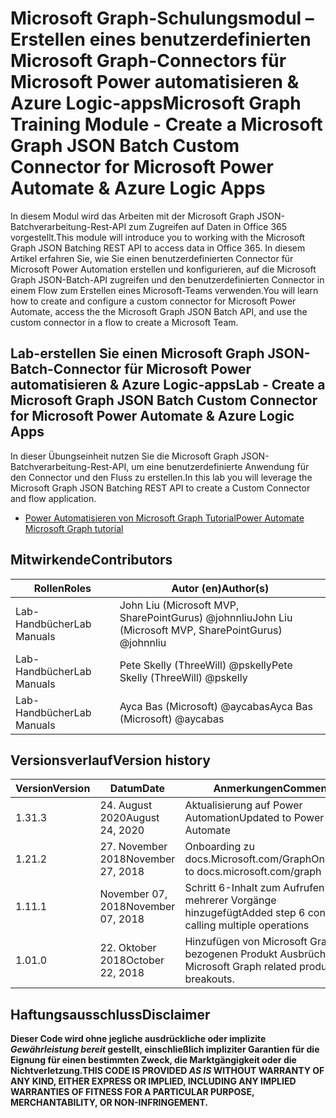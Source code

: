 # <a name="microsoft-graph-training-module---create-a-microsoft-graph-json-batch-custom-connector-for-microsoft-power-automate--azure-logic-apps"></a><span data-ttu-id="71154-101">Microsoft Graph-Schulungsmodul – Erstellen eines benutzerdefinierten Microsoft Graph-Connectors für Microsoft Power automatisieren & Azure Logic-apps</span><span class="sxs-lookup"><span data-stu-id="71154-101">Microsoft Graph Training Module - Create a Microsoft Graph JSON Batch Custom Connector for Microsoft Power Automate & Azure Logic Apps</span></span>

<span data-ttu-id="71154-102">In diesem Modul wird das Arbeiten mit der Microsoft Graph JSON-Batchverarbeitung-Rest-API zum Zugreifen auf Daten in Office 365 vorgestellt.</span><span class="sxs-lookup"><span data-stu-id="71154-102">This module will introduce you to working with the Microsoft Graph JSON Batching REST API to access data in Office 365.</span></span> <span data-ttu-id="71154-103">In diesem Artikel erfahren Sie, wie Sie einen benutzerdefinierten Connector für Microsoft Power Automation erstellen und konfigurieren, auf die Microsoft Graph JSON-Batch-API zugreifen und den benutzerdefinierten Connector in einem Flow zum Erstellen eines Microsoft-Teams verwenden.</span><span class="sxs-lookup"><span data-stu-id="71154-103">You will learn how to create and configure a custom connector for Microsoft Power Automate, access the the Microsoft Graph JSON Batch API, and use the custom connector in a flow to create a Microsoft Team.</span></span>

## <a name="lab---create-a-microsoft-graph-json-batch-custom-connector-for-microsoft-power-automate--azure-logic-apps"></a><span data-ttu-id="71154-104">Lab-erstellen Sie einen Microsoft Graph JSON-Batch-Connector für Microsoft Power automatisieren & Azure Logic-apps</span><span class="sxs-lookup"><span data-stu-id="71154-104">Lab - Create a Microsoft Graph JSON Batch Custom Connector for Microsoft Power Automate & Azure Logic Apps</span></span>

<span data-ttu-id="71154-105">In dieser Übungseinheit nutzen Sie die Microsoft Graph JSON-Batchverarbeitung-Rest-API, um eine benutzerdefinierte Anwendung für den Connector und den Fluss zu erstellen.</span><span class="sxs-lookup"><span data-stu-id="71154-105">In this lab you will leverage the Microsoft Graph JSON Batching REST API to create a Custom Connector and flow application.</span></span>

- [<span data-ttu-id="71154-106">Power Automatisieren von Microsoft Graph Tutorial</span><span class="sxs-lookup"><span data-stu-id="71154-106">Power Automate Microsoft Graph tutorial</span></span>](https://docs.microsoft.com/graph/tutorials/powerautomate)

## <a name="contributors"></a><span data-ttu-id="71154-107">Mitwirkende</span><span class="sxs-lookup"><span data-stu-id="71154-107">Contributors</span></span>

| <span data-ttu-id="71154-108">Rollen</span><span class="sxs-lookup"><span data-stu-id="71154-108">Roles</span></span>       | <span data-ttu-id="71154-109">Autor (en)</span><span class="sxs-lookup"><span data-stu-id="71154-109">Author(s)</span></span>                                            |
|-------------|------------------------------------------------------|
| <span data-ttu-id="71154-110">Lab-Handbücher</span><span class="sxs-lookup"><span data-stu-id="71154-110">Lab Manuals</span></span> | <span data-ttu-id="71154-111">John Liu (Microsoft MVP, SharePointGurus) @johnnliu</span><span class="sxs-lookup"><span data-stu-id="71154-111">John Liu (Microsoft MVP, SharePointGurus) @johnnliu</span></span>  |
| <span data-ttu-id="71154-112">Lab-Handbücher</span><span class="sxs-lookup"><span data-stu-id="71154-112">Lab Manuals</span></span> | <span data-ttu-id="71154-113">Pete Skelly (ThreeWill) @pskelly</span><span class="sxs-lookup"><span data-stu-id="71154-113">Pete Skelly (ThreeWill) @pskelly</span></span>                     |
| <span data-ttu-id="71154-114">Lab-Handbücher</span><span class="sxs-lookup"><span data-stu-id="71154-114">Lab Manuals</span></span> | <span data-ttu-id="71154-115">Ayca Bas (Microsoft) @aycabas</span><span class="sxs-lookup"><span data-stu-id="71154-115">Ayca Bas (Microsoft) @aycabas</span></span>                        |

## <a name="version-history"></a><span data-ttu-id="71154-116">Versionsverlauf</span><span class="sxs-lookup"><span data-stu-id="71154-116">Version history</span></span>

| <span data-ttu-id="71154-117">Version</span><span class="sxs-lookup"><span data-stu-id="71154-117">Version</span></span> | <span data-ttu-id="71154-118">Datum</span><span class="sxs-lookup"><span data-stu-id="71154-118">Date</span></span>              | <span data-ttu-id="71154-119">Anmerkungen</span><span class="sxs-lookup"><span data-stu-id="71154-119">Comments</span></span>                                             |
|---------|-------------------|------------------------------------------------------|
| <span data-ttu-id="71154-120">1.3</span><span class="sxs-lookup"><span data-stu-id="71154-120">1.3</span></span>     | <span data-ttu-id="71154-121">24. August 2020</span><span class="sxs-lookup"><span data-stu-id="71154-121">August 24, 2020</span></span>   | <span data-ttu-id="71154-122">Aktualisierung auf Power Automation</span><span class="sxs-lookup"><span data-stu-id="71154-122">Updated to Power Automate</span></span>                            |
| <span data-ttu-id="71154-123">1.2</span><span class="sxs-lookup"><span data-stu-id="71154-123">1.2</span></span>     | <span data-ttu-id="71154-124">27. November 2018</span><span class="sxs-lookup"><span data-stu-id="71154-124">November 27, 2018</span></span> | <span data-ttu-id="71154-125">Onboarding zu docs.Microsoft.com/Graph</span><span class="sxs-lookup"><span data-stu-id="71154-125">Onboarded to docs.microsoft.com/graph</span></span>                |
| <span data-ttu-id="71154-126">1.1</span><span class="sxs-lookup"><span data-stu-id="71154-126">1.1</span></span>     | <span data-ttu-id="71154-127">November 07, 2018</span><span class="sxs-lookup"><span data-stu-id="71154-127">November 07, 2018</span></span> | <span data-ttu-id="71154-128">Schritt 6-Inhalt zum Aufrufen mehrerer Vorgänge hinzugefügt</span><span class="sxs-lookup"><span data-stu-id="71154-128">Added step 6 content for calling multiple operations</span></span> |
| <span data-ttu-id="71154-129">1.0</span><span class="sxs-lookup"><span data-stu-id="71154-129">1.0</span></span>     | <span data-ttu-id="71154-130">22. Oktober 2018</span><span class="sxs-lookup"><span data-stu-id="71154-130">October 22, 2018</span></span>  | <span data-ttu-id="71154-131">Hinzufügen von Microsoft Graph-bezogenen Produkt Ausbrüchen.</span><span class="sxs-lookup"><span data-stu-id="71154-131">Add Microsoft Graph related product breakouts.</span></span>       |

## <a name="disclaimer"></a><span data-ttu-id="71154-132">Haftungsausschluss</span><span class="sxs-lookup"><span data-stu-id="71154-132">Disclaimer</span></span>

<span data-ttu-id="71154-133">**Dieser Code wird ohne jegliche ausdrückliche oder implizite *Gewährleistung bereit* gestellt, einschließlich impliziter Garantien für die Eignung für einen bestimmten Zweck, die Marktgängigkeit oder die Nichtverletzung.**</span><span class="sxs-lookup"><span data-stu-id="71154-133">**THIS CODE IS PROVIDED *AS IS* WITHOUT WARRANTY OF ANY KIND, EITHER EXPRESS OR IMPLIED, INCLUDING ANY IMPLIED WARRANTIES OF FITNESS FOR A PARTICULAR PURPOSE, MERCHANTABILITY, OR NON-INFRINGEMENT.**</span></span>
